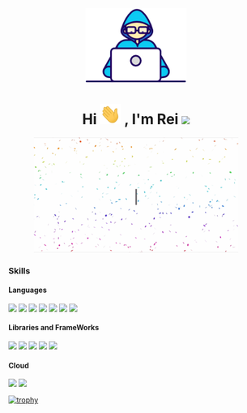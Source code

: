 <!-- <img src="https://media.tenor.com/mGgWY8RkgYMAAAAC/hello-world.gif"> -->
<!-- ### Hi there 👋-->
<p align="center">
  <img src="https://github.com/AkashSingh3031/AkashSingh3031/blob/main/images/Developer.gif" width="200px">
</p>

<h1 align="center">
  Hi 
  <img src="https://raw.githubusercontent.com/ABSphreak/ABSphreak/master/gifs/Hi.gif" height="40px">
  , I'm Rei 
  <img src="https://raw.githubusercontent.com/gist/ManulMax/2d20af60d709805c55fd784ca7cba4b9/raw/bcfeac7604f674ace63623106eb8bb8471d844a6/github.gif" style="width: 40px;">
</h1>

<p align="center">  
  <img src="https://github.com/aminoray/aminoray/blob/main/white.gif" width="80%" height="auto" />
</p>


### Skills
<!-- Badge Template: <img src="https://img.shields.io/badge/-<LabeltoShow>-<IconsColorCode>?style=flat&logo=<IconsName>&logoColor=white"/>  -->

#### Languages
<p>
  <img src="https://img.shields.io/badge/-Php-777BB4.svg?logo=php&style=plastic">
  <img src="https://img.shields.io/badge/-Ruby-CC342D.svg?logo=ruby&style=plastic">
  <img src="https://img.shields.io/badge/-Python-3776AB?style=flat&logo=Python&logoColor=white"/>
  <img src="https://img.shields.io/badge/-JavaScript-F7DF1E?style=flat&logo=JavaScript&logoColor=black"/>
  <img src="https://img.shields.io/badge/-TypeScript-007ACC?style=flat&logo=TypeScript&logoColor=white"/>
  <img src="https://img.shields.io/badge/-HTML5-E34F26?style=flat&logo=HTML5&logoColor=white"/>
  <img src="https://img.shields.io/badge/-CSS3-1572B6?style=flat&logo=CSS3&logoColor=white"/>
</p>

#### Libraries and FrameWorks
<p>
  <img src="https://img.shields.io/badge/-Laravel-E74430.svg?logo=laravel&style=plastic">
  <img src="https://img.shields.io/badge/-Rails-CC0000.svg?logo=rails&style=flat">
  <img src="https://img.shields.io/badge/-Vue.js-42B883?style=flat&logo=Vue.js&logoColor=white"/>
  <img src="https://img.shields.io/badge/-Nuxt.js-00C58E?style=flat&logo=Vue.js&logoColor=white"/>
  <img src="https://img.shields.io/badge/-React.js-61DAFB?style=flat&logo=React&logoColor=white"/>
</p>

#### Cloud
<p>
<img src="https://img.shields.io/badge/-Google%20Cloud-4285F4?style=flat&logo=Google%20Cloud&logoColor=white"/>
<img src="https://img.shields.io/badge/-Amazon%20AWS-232F3E?style=flat&logo=Amazon%20AWS&logoColor=white"/>
</p>


[![trophy](https://github-profile-trophy.vercel.app/?username=aminoray&rank=SSS,SS,S,AAA,AA,A,B,C,SECRET)](https://github.com/ryo-ma/github-profile-trophy)
